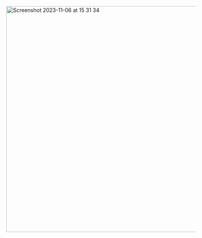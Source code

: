<img width="603" alt="Screenshot 2023-11-06 at 15 31 34" src="https://github.com/pe1l1nl1/23007/assets/19546253/fc9440fc-a66a-4057-ac6e-aea9f64ca5df">
